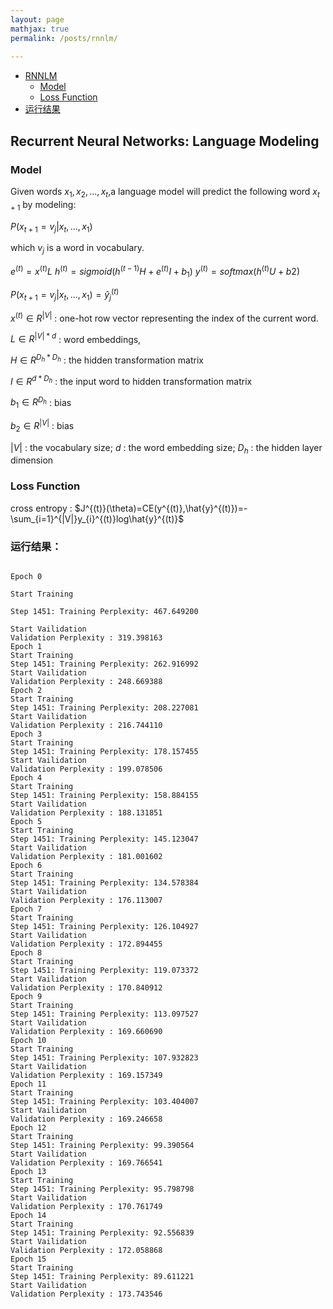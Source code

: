 ```yaml
---
layout: page
mathjax: true
permalink: /posts/rnnlm/
    
---
```


- [RNNLM](#rnnlm)
  - [Model](#model)
  - [Loss Function](#loss)
- [运行结果](#result)
    
<a name="rnnlm"> </a>
## Recurrent Neural Networks: Language Modeling

<a name='model'></a>
### Model

Given words $x_{1},x_{2},...,x_{t}$,a language model will predict the following word $x_{t+1}$ by modeling:

$P(x_{t+1}=v_{j}|x_{t},...,x_{1})$

which $v_{j}$ is a word in vocabulary.

$e^{(t)}=x^{(t)}L$
$h^{(t)}=sigmoid(h^{(t-1)}H + e^{(t)}I + b_{1})$
$y^{(t)}=softmax(h^{(t)}U + b2)$

$P(x_{t+1}=v_{j}|x_{t},...,x_{1})=\hat{y}_{j}^{(t)}$

$x^{(t)}\in R^{|V|}$ : one-hot row vector representing the index of the current word. 

$L\in R^{|V|*d}$ : word embeddings, 

$H\in R^{D_{h}*D_{h}}$ : the hidden transformation matrix

$I\in R^{d*D_{h}}$ : the input word to hidden transformation matrix

$b_{1} \in R^{D_{h}}$ : bias

$b_{2} \in R^{|V|}$ : bias

$|V|$ : the vocabulary size; $d$ : the word embedding size; $D_{h}$ : the hidden layer dimension

### Loss Function
cross entropy :
$J^{(t)}(\theta)=CE(y^{(t)},\hat{y}^{(t)})=-\sum_{i=1}^{|V|}y_{i}^{(t)}log\hat{y}^{(t)}$

<a name="result"></a>

### 运行结果：

```

Epoch 0

Start Training

Step 1451: Training Perplexity: 467.649200

Start Vailidation
Validation Perplexity : 319.398163
Epoch 1
Start Training
Step 1451: Training Perplexity: 262.916992
Start Vailidation
Validation Perplexity : 248.669388
Epoch 2
Start Training
Step 1451: Training Perplexity: 208.227081
Start Vailidation
Validation Perplexity : 216.744110
Epoch 3
Start Training
Step 1451: Training Perplexity: 178.157455
Start Vailidation
Validation Perplexity : 199.078506
Epoch 4
Start Training
Step 1451: Training Perplexity: 158.884155
Start Vailidation
Validation Perplexity : 188.131851
Epoch 5
Start Training
Step 1451: Training Perplexity: 145.123047
Start Vailidation
Validation Perplexity : 181.001602
Epoch 6
Start Training
Step 1451: Training Perplexity: 134.578384
Start Vailidation
Validation Perplexity : 176.113007
Epoch 7
Start Training
Step 1451: Training Perplexity: 126.104927
Start Vailidation
Validation Perplexity : 172.894455
Epoch 8
Start Training
Step 1451: Training Perplexity: 119.073372
Start Vailidation
Validation Perplexity : 170.840912
Epoch 9
Start Training
Step 1451: Training Perplexity: 113.097527
Start Vailidation
Validation Perplexity : 169.660690
Epoch 10
Start Training
Step 1451: Training Perplexity: 107.932823
Start Vailidation
Validation Perplexity : 169.157349
Epoch 11
Start Training
Step 1451: Training Perplexity: 103.404007
Start Vailidation
Validation Perplexity : 169.246658
Epoch 12
Start Training
Step 1451: Training Perplexity: 99.390564
Start Vailidation
Validation Perplexity : 169.766541
Epoch 13
Start Training
Step 1451: Training Perplexity: 95.798798
Start Vailidation
Validation Perplexity : 170.761749
Epoch 14
Start Training
Step 1451: Training Perplexity: 92.556839
Start Vailidation
Validation Perplexity : 172.058868
Epoch 15
Start Training
Step 1451: Training Perplexity: 89.611221
Start Vailidation
Validation Perplexity : 173.743546

```
